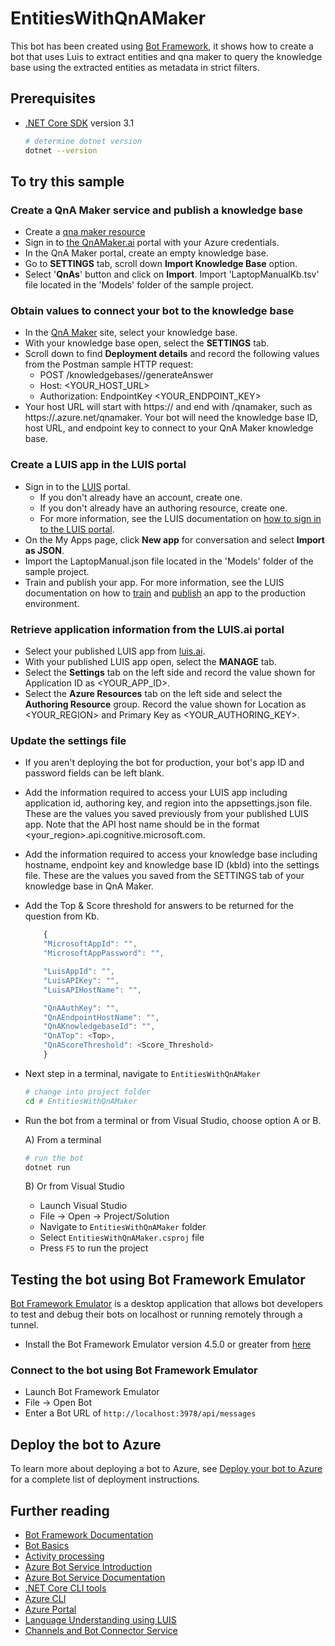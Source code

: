 ﻿# EntitiesWithQnAMaker

This bot has been created using [Bot Framework](https://dev.botframework.com), it shows how to create a bot that uses Luis to extract entities and qna maker to query the knowledge base using the extracted entities as metadata in strict filters.

## Prerequisites

- [.NET Core SDK](https://dotnet.microsoft.com/download) version 3.1

  ```bash
  # determine dotnet version
  dotnet --version
  ```

## To try this sample

  ### Create a QnA Maker service and publish a knowledge base 
  - Create a [qna maker resource](https://ms.portal.azure.com/#create/Microsoft.CognitiveServicesQnAMaker) 
  - Sign in to [the QnAMaker.ai](https://qnamaker.ai/) portal with your Azure credentials.
  - In the QnA Maker portal, create an empty knowledge base.
  - Go to **SETTINGS** tab, scroll down **Import Knowledge Base** option.
  - Select '**QnAs**' button and click on **Import**. Import 'LaptopManualKb.tsv' file located in the 'Models' folder of the sample project.
  
  ### Obtain values to connect your bot to the knowledge base
  - In the [QnA Maker](https://www.qnamaker.ai/) site, select your knowledge base.
  - With your knowledge base open, select the **SETTINGS** tab. 
  - Scroll down to find **Deployment details** and record the following values from the Postman sample HTTP request:
    - POST /knowledgebases/<knowledge-base-id>/generateAnswer
    - Host: <YOUR_HOST_URL>
    - Authorization: EndpointKey <YOUR_ENDPOINT_KEY>
  - Your host URL will start with https:// and end with /qnamaker, such as https://.azure.net/qnamaker. Your bot will need the knowledge base ID, host URL, and endpoint key to connect to your QnA Maker knowledge base.

  ### Create a LUIS app in the LUIS portal
  - Sign in to the [LUIS](https://www.luis.ai/) portal.
     - If you don't already have an account, create one.
    - If you don't already have an authoring resource, create one.
    -  For more information, see the LUIS documentation on [how to sign in to the LUIS portal](https://docs.microsoft.com/en-us/azure/cognitive-services/luis/luis-how-to-start-new-app#sign-in-to-luis-portal).
  - On the My Apps page, click **New app** for conversation and select **Import as JSON**.
  - Import the LaptopManual.json file located in the 'Models' folder of the sample project.
  - Train and publish your app. For more information, see the LUIS documentation on how to [train](https://docs.microsoft.com/en-us/azure/cognitive-services/LUIS/luis-how-to-train) and [publish](https://docs.microsoft.com/en-us/azure/cognitive-services/LUIS/publishapp) an app to the production environment.

  ### Retrieve application information from the LUIS.ai portal
  - Select your published LUIS app from [luis.ai](https://www.luis.ai/).
  - With your published LUIS app open, select the **MANAGE** tab.
  - Select the **Settings** tab on the left side and record the value shown for Application ID as <YOUR_APP_ID>.
  - Select the **Azure Resources** tab on the left side and select the **Authoring Resource** group. Record the value shown for Location as <YOUR_REGION> and Primary Key as <YOUR_AUTHORING_KEY>.

  ### Update the settings file

  - If you aren't deploying the bot for production, your bot's app ID and password fields can be left blank.

  - Add the information required to access your LUIS app including application id, authoring key, and region into the appsettings.json file. These are the values you saved previously from your published LUIS app. Note that the API host name should be in the format <your_region>.api.cognitive.microsoft.com.

  - Add the information required to access your knowledge base including hostname, endpoint key and knowledge base ID (kbId) into the settings file. These are the values you saved from the SETTINGS tab of your knowledge base in QnA Maker.
  - Add the Top & Score threshold for answers to be returned for the question from Kb.

    ```javascript
        {
        "MicrosoftAppId": "",
        "MicrosoftAppPassword": "",

        "LuisAppId": "",
        "LuisAPIKey": "",
        "LuisAPIHostName": "",

        "QnAAuthKey": "",
        "QnAEndpointHostName": "",
        "QnAKnowledgebaseId": "",
        "QnATop": <Top>,
        "QnAScoreThreshold": <Score_Threshold>
        }
    ```

- Next step in a terminal, navigate to `EntitiesWithQnAMaker`

    ```bash
    # change into project folder
    cd # EntitiesWithQnAMaker
    ```

- Run the bot from a terminal or from Visual Studio, choose option A or B.

  A) From a terminal

  ```bash
  # run the bot
  dotnet run
  ```

  B) Or from Visual Studio

  - Launch Visual Studio
  - File -> Open -> Project/Solution
  - Navigate to `EntitiesWithQnAMaker` folder
  - Select `EntitiesWithQnAMaker.csproj` file
  - Press `F5` to run the project

## Testing the bot using Bot Framework Emulator

[Bot Framework Emulator](https://github.com/microsoft/botframework-emulator) is a desktop application that allows bot developers to test and debug their bots on localhost or running remotely through a tunnel.

- Install the Bot Framework Emulator version 4.5.0 or greater from [here](https://github.com/Microsoft/BotFramework-Emulator/releases)

### Connect to the bot using Bot Framework Emulator

- Launch Bot Framework Emulator
- File -> Open Bot
- Enter a Bot URL of `http://localhost:3978/api/messages`

## Deploy the bot to Azure

To learn more about deploying a bot to Azure, see [Deploy your bot to Azure](https://aka.ms/azuredeployment) for a complete list of deployment instructions.

## Further reading

- [Bot Framework Documentation](https://docs.botframework.com)
- [Bot Basics](https://docs.microsoft.com/azure/bot-service/bot-builder-basics?view=azure-bot-service-4.0)
- [Activity processing](https://docs.microsoft.com/en-us/azure/bot-service/bot-builder-concept-activity-processing?view=azure-bot-service-4.0)
- [Azure Bot Service Introduction](https://docs.microsoft.com/azure/bot-service/bot-service-overview-introduction?view=azure-bot-service-4.0)
- [Azure Bot Service Documentation](https://docs.microsoft.com/azure/bot-service/?view=azure-bot-service-4.0)
- [.NET Core CLI tools](https://docs.microsoft.com/en-us/dotnet/core/tools/?tabs=netcore2x)
- [Azure CLI](https://docs.microsoft.com/cli/azure/?view=azure-cli-latest)
- [Azure Portal](https://portal.azure.com)
- [Language Understanding using LUIS](https://docs.microsoft.com/en-us/azure/cognitive-services/luis/)
- [Channels and Bot Connector Service](https://docs.microsoft.com/en-us/azure/bot-service/bot-concepts?view=azure-bot-service-4.0)
